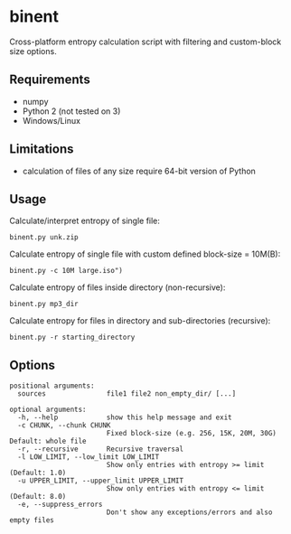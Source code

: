 # binent
 Cross-platform entropy calculation script with filtering and custom-block size options. 

## Requirements
- numpy
- Python 2 (not tested on 3)
- Windows/Linux

## Limitations
- calculation of files of any size require 64-bit version of Python

## Usage
Calculate/interpret entropy of single file:
```
binent.py unk.zip
```
Calculate entropy of single file with custom defined block-size = 10M(B):
```
binent.py -c 10M large.iso")
```
Calculate entropy of files inside directory (non-recursive):
```
binent.py mp3_dir
```
Calculate entropy for files in directory and sub-directories (recursive):
```
binent.py -r starting_directory
```

## Options
```
positional arguments:
  sources               file1 file2 non_empty_dir/ [...]

optional arguments:
  -h, --help            show this help message and exit
  -c CHUNK, --chunk CHUNK
                        Fixed block-size (e.g. 256, 15K, 20M, 30G) Default: whole file
  -r, --recursive       Recursive traversal
  -l LOW_LIMIT, --low_limit LOW_LIMIT      
                        Show only entries with entropy >= limit (Default: 1.0)
  -u UPPER_LIMIT, --upper_limit UPPER_LIMIT
                        Show only entries with entropy <= limit (Default: 8.0)
  -e, --suppress_errors
                        Don't show any exceptions/errors and also empty files
```

